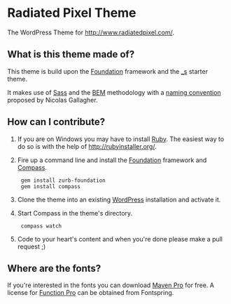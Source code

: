 Radiated Pixel Theme
====================

The WordPress Theme for http://www.radiatedpixel.com/.

What is this theme made of?
---------------------------

This theme is build upon the [Foundation](http://foundation.zurb.com/) framework and the [_s](http://underscores.me) starter theme. 

It makes use of [Sass](http://sass-lang.com/) and the [BEM](http://bem.info/method/) methodology with a [naming convention](http://nicolasgallagher.com/about-html-semantics-front-end-architecture/) proposed by Nicolas Gallagher. 

How can I contribute?
---------------------

1. If you are on Windows you may have to install [Ruby](http://www.ruby-lang.org/). The easiest way to do so is with the help of http://rubyinstaller.org/.

2. Fire up a command line and install the [Foundation](http://foundation.zurb.com/) framework and [Compass](http://compass-style.org/).

        gem install zurb-foundation
        gem install compass

3. Clone the theme into an existing [WordPress](https://wordpress.org/) installation and activate it.
4. Start Compass in the theme's directory.

        compass watch
        
5. Code to your heart's content and when you're done please make a pull request ;)

Where are the fonts?
--------------------

If you're interested in the fonts you can download [Maven Pro](http://vissol.co.uk/mavenpro/) for free. A license for [Function Pro](http://www.fontspring.com/fonts/fontsite/function-pro) can be obtained from Fontspring.
